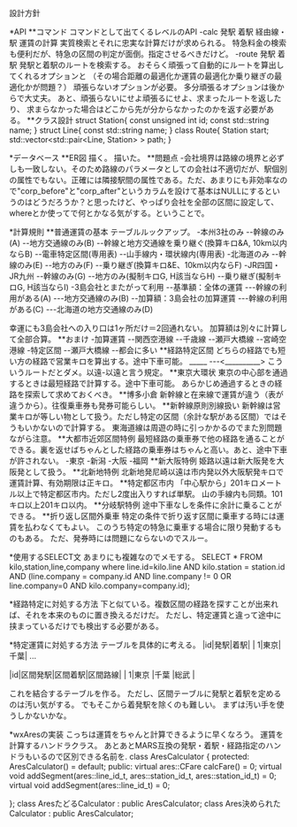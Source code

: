設計方針

*API
**コマンド
コマンドとして出てくるレベルのAPI
-calc 発駅 着駅 経由線・駅
運賃の計算
実質検索とそれに忠実な計算だけが求められる。
特急料金の検索も便利だが、特急の区間の判定が面倒。指定させるべきだけど。
-route 発駅 着駅
発駅と着駅のルートを検索する。
おそらく頑張って自動的にルートを算出してくれるオプションと
（その場合距離の最適化か運賃の最適化か乗り継ぎの最適化かが問題？）
頑張らないオプションが必要。
多分頑張るオプションは後からで大丈夫。
あと、頑張らないにせよ頑張るにせよ、求まったルートを返したり、
求まらなかった場合はどこから先が分からなかったのかを返す必要がある。
**クラス設計
struct Station{
	const unsigned int id;
	const std::string name;
}
struct Line{
	const std::string name;
}
class Route{
	Station start;
	std::vector<std::pair<Line, Station> > path;
}

*データベース
**ER図
描く。
描いた。
**問題点
-会社境界は路線の境界と必ずしも一致しない。そのため路線のパラメータとしての会社は不適切だが、駅個別の属性でもない。正確には隣接駅間の属性である。ただ、あまりにも非効率なので"corp_before"と"corp_after"というカラムを設けて基本はNULLにするというのはどうだろうか？と思ったけど、やっぱり会社を全部の区間に設定して、whereとか使ってで何とかなる気がする。ということで。

*計算規則
**普通運賃の基本
テーブルルックアップ。
-本州3社のみ
--幹線のみ(A)
--地方交通線のみ(B)
--幹線と地方交通線を乗り継ぐ(換算キロ&A, 10km以内ならB)
--電車特定区間(専用表)
--山手線内・環状線内(専用表)
-北海道のみ
--幹線のみ(E)
--地方のみ(F)
--乗り継ぎ(換算キロ&E、10km以内ならF)
-JR四国・JR九州
--幹線のみ(G)
--地方のみ(擬制キロG, H該当ならH)
--乗り継ぎ(擬制キロG, H該当ならI)
-3島会社とまたがって利用
--基準額：全体の運賃
---幹線の利用がある(A)
---地方交通線のみ(B)
--加算額：3島会社の加算運賃
---幹線の利用がある(C)
---北海道の地方交通線のみ(D)

幸運にも3島会社への入り口は1ヶ所だけ＝2回通れない。
加算額は別々に計算して全部合算。
**おまけ
-加算運賃
--関西空港線
--千歳線
--瀬戸大橋線
--宮崎空港線
-特定区間
--瀬戸大橋線
--都会に多い
**経路特定区間
どちらの経路でも短い方の経路で営業キロを算出する。途中下車可能。
         _____
---<__________>
こういうルートだとダメ。以遠-以遠と言う規定。
**東京大環状
東京の中心部を通過するときは最短経路で計算する。途中下車可能。
あらかじめ通過するときの経路を探索して求めておくべき。
**博多小倉
新幹線と在来線で運賃が違う（表が違うから）。往復乗車券も発券可能らしい。
**新幹線原則別線扱い
新幹線は営業キロが等しい物として扱う。ただし特定の区間（余計な駅がある区間）ではそうもいかないので計算する。
東海道線は周遊の時に引っかかるのでまた別問題ながら注意。
**大都市近郊区間特例
最短経路の乗車券で他の経路を通ることができる。裏を返せばちゃんとした経路の乗車券はちゃんと高い。あと、途中下車が許されない。
-東京
-新潟
-大阪
-福岡
**新大阪特例
姫路以遠は新大阪発を大阪発として扱う。
**北新地特例
北新地発尼崎以遠は市内発以外大阪駅発キロで運賃計算、有効期限は正キロ。
**特定都区市内
「中心駅から」201キロメートル以上で特定都区市内。ただし2度出入りすれば単駅。
山の手線内も同類。101キロ以上201キロ以内。
**分岐駅特例
途中下車なしを条件に余計に乗ることができる。
**折り返し区間外乗車
特定の条件で折り返す区間に乗車する時には運賃を払わなくてもよい。
このうち特定の特急に乗車する場合に限り発動するものもある。
ただ、発券時には問題にならないのでスルー。

*使用するSELECT文
あまりにも複雑なのでメモする。
SELECT * FROM kilo,station,line,company where line.id=kilo.line AND kilo.station = station.id AND (line.company = company.id AND line.company != 0 OR line.company=0 AND kilo.company=company.id);

*経路特定に対処する方法
下と似ている。複数区間の経路を探すことが出来れば、それを本来のものに置き換えるだけだ。
ただし、特定運賃と違って途中に挟まっているだけでも検出する必要がある。

*特定運賃に対処する方法
テーブルを具体的に考える。
|id|発駅|着駅|
| 1|東京|千葉|
...

|id|区間発駅|区間着駅|区間路線|
| 1|東京    |千葉    |総武    |

これを結合するテーブルを作る。
ただし、区間テーブルに発駅と着駅を定めるのは汚い気がする。
でもそこから着発駅を除くのも難しい。
まずは汚い手を使うしかないかな。

*wxAresの実装
こっちは運賃をちゃんと計算できるように早くなろう。
運賃を計算するハンドラクラス。
あとあとMARS互換の発駅・着駅・経路指定のハンドラもいるので区別できる名前を.
class AresCalculator
{
protected:
  AresCalculator() = default;
public:
  virtual ares::CFare calcFare() = 0;
  virtual void addSegment(ares::line_id_t, ares::station_id_t, ares::station_id_t) = 0;
  virtual void addSegment(ares::line_id_t) = 0;

};
class AresたどるCalculator : public AresCalculator;
class Ares決められたCalculator : public AresCalculator;
